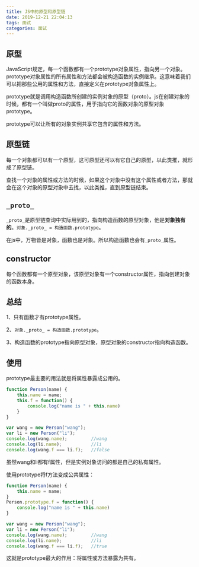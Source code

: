 ```yaml
---
title: JS中的原型和原型链
date: 2019-12-21 22:04:13
tags: 面试
categories: 面试
---
```


## 原型

JavaScript规定，每一个函数都有一个prototype对象属性，指向另一个对象。prototype对象属性的所有属性和方法都会被构造函数的实例继承。这意味着我们可以把那些公用的属性和方法，直接定义在prototype对象属性上。

prototype就是调用构造函数所创建的实例对象的原型（proto）。js在创建对象的时候，都有一个叫做proto的属性，用于指向它的函数对象的原型对象prototype。

prototype可以让所有的对象实例共享它包含的属性和方法。

## 原型链

每一个对象都可以有一个原型，这可原型还可以有它自己的原型，以此类推，就形成了原型链。

查找一个对象的属性或方法的时候，如果这个对象中没有这个属性或者方法，那就会在这个对象的原型对象中去找，以此类推，直到原型链结束。

## `_proto_`

`_proto_`是原型链查询中实际用到的，指向构造函数的原型对象，他是**对象独有的**。`对象._proto_ = 构造函数.prototype`。

在js中，万物皆是对象，函数也是对象。所以构造函数也会有`_proto_`属性。

## constructor

每个函数都有一个原型对象，该原型对象有一个constructor属性，指向创建对象的函数本身。

## 总结

1、只有函数才有prototype属性。

2、`对象._proto_ = 构造函数.prototype`。

3、构造函数的prototype指向原型对象，原型对象的constructor指向构造函数。

## 使用

prototype最主要的用法就是将属性暴露成公用的。

``` js
function Person(name) {
    this.name = name;
    this.f = function() {
        console.log("name is " + this.name)
    }
}

var wang = new Person("wang");
var li = new Person("li");
console.log(wang.name);			//wang
console.log(li.name);			//li
console.log(wang.f === li.f);	//false
```

虽然wang和li都有f属性，但是实例对象访问的都是自己的私有属性。

使用prototype将f方法变成公共属性：

``` js
function Person(name) {
    this.name = name;
}
Person.prototype.f = function() {
    console.log("name is " + this.name)
}

var wang = new Person("wang");
var li = new Person("li");
console.log(wang.name);			//wang
console.log(li.name);			//li
console.log(wang.f === li.f);	//true
```

这就是prototype最大的作用：将属性或方法暴露为共有。

